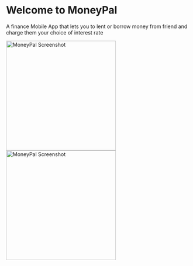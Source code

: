 # Welcome to MoneyPal

A finance Mobile App that lets you to lent or borrow money from friend and charge them your choice of interest rate

<img src="Screenshot 2024-10-14 at 10.53.56 PM.png" alt="MoneyPal Screenshot" width="300"/>

<img src="Screenshot 2024-10-14 at 11.17.26 PM.png" alt="MoneyPal Screenshot" width="300"/>